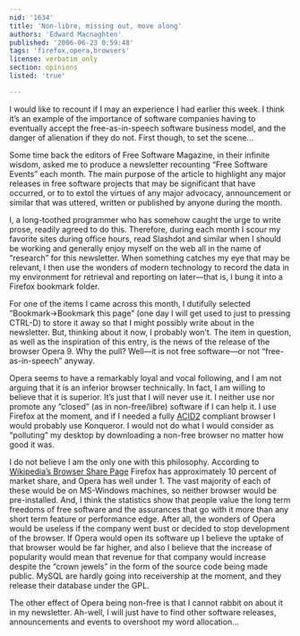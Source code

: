 ```yaml
---
nid: '1634'
title: 'Non-libre, missing out, move along'
authors: 'Edward Macnaghten'
published: '2006-06-23 0:59:48'
tags: 'firefox,opera,browsers'
license: verbatim_only
section: opinions
listed: 'true'

---
```

I would like to recount if I may an experience I had earlier this week. I think it’s an example of the importance of software companies having to eventually accept the free-as-in-speech software business model, and the danger of alienation if they do not. First though, to set the scene...


<!--break-->


Some time back the editors of Free Software Magazine, in their infinite wisdom, asked me to produce a newsletter recounting “Free Software Events” each month. The main purpose of the article to highlight any major releases in free software projects that may be significant that have occurred, or to to extol the virtues of any major advocacy, announcement or similar that was uttered, written or published by anyone during the month.

I, a long-toothed programmer who has somehow caught the urge to write prose, readily agreed to do this. Therefore, during each month I scour my favorite sites during office hours, read Slashdot and similar when I should be working and generally enjoy myself on the web all in the name of “research” for this newsletter. When something catches my eye that may be relevant, I then use the wonders of modern technology to record the data in my environment for retrieval and reporting on later—that is, I bung it into a Firefox bookmark folder.

For one of the items I came across this month, I dutifully selected “Bookmark→Bookmark this page” (one day I will get used to just to pressing CTRL-D) to store it away so that I might possibly write about in the newsletter. But, thinking about it now, I probably won’t. The item in question, as well as the inspiration of this entry, is the news of the release of the browser Opera 9. Why the pull? Well—it is not free software—or not “free-as-in-speech” anyway.

Opera seems to have a remarkably loyal and vocal following, and I am not arguing that it is an inferior browser technically. In fact, I am willing to believe that it is superior. It’s just that I will never use it. I neither use nor promote any “closed” (as in non-free/libre) software if I can help it. I use Firefox at the moment, and if I needed a fully [ACID2](http://www.webstandards.org/files/acid2/test.html) compliant browser I would probably use Konqueror. I would not do what I would consider as “polluting” my desktop by downloading a non-free browser no matter how good it was.

I do not believe I am the only one with this philosophy. According to [Wikipedia’s Browser Share Page](http://en.wikipedia.org/wiki/Usage_share_of_web_browsers) Firefox has approximately 10 percent of market share, and Opera has well under 1. The vast majority of each of these would be on MS-Windows machines, so neither browser would be pre-installed. And, I think the statistics show that people value the long term freedoms of free software and the assurances that go with it more than any short term feature or performance edge. After all, the wonders of Opera would be useless if the company went bust or decided to stop development of the browser. If Opera would open its software up I believe the uptake of that browser would be far higher, and also I believe that the increase of popularity would mean that revenue for that company would increase despite the “crown jewels” in the form of the source code being made public. MySQL are hardly going into receivership at the moment, and they release their database under the GPL.

The other effect of Opera being non-free is that I cannot rabbit on about it in my newsletter. Ah-well, I will just have to find other software releases, announcements and events to overshoot my word allocation...

